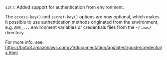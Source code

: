 `s3()`: Added support for authentication from environment.

The `access-key()` and `secret-key()` options are now optional,
which makes it possible to use authentication methods originated
from the environment, e.g. `AWS_...` environment variables or
credentials files from the `~/.aws/` directory.

For more info, see:
https://boto3.amazonaws.com/v1/documentation/api/latest/guide/credentials.html
